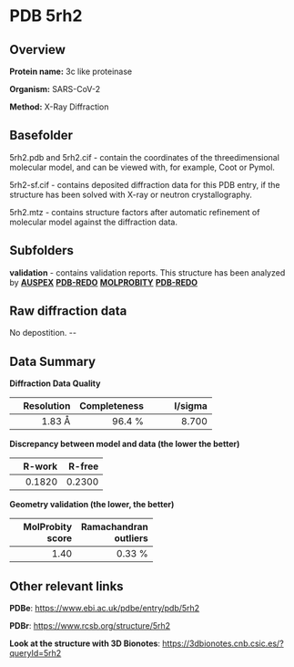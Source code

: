 # PDB 5rh2

## Overview

**Protein name:** 3c like proteinase

**Organism:** SARS-CoV-2

**Method:** X-Ray Diffraction

## Basefolder

5rh2.pdb and 5rh2.cif - contain the coordinates of the threedimensional molecular model, and can be viewed with, for example, Coot or Pymol.

5rh2-sf.cif - contains deposited diffraction data for this PDB entry, if the structure has been solved with X-ray or neutron crystallography.

5rh2.mtz - contains structure factors after automatic refinement of molecular model against the diffraction data.

## Subfolders





**validation** - contains validation reports. This structure has been analyzed by [**AUSPEX**](https://github.com/thorn-lab/coronavirus_structural_task_force/tree/master/pdb/3c_like_proteinase/SARS-CoV-2/5rh2/validation/auspex) [**PDB-REDO**](https://github.com/thorn-lab/coronavirus_structural_task_force/tree/master/pdb/3c_like_proteinase/SARS-CoV-2/5rh2/validation/pdb-redo) [**MOLPROBITY**](https://github.com/thorn-lab/coronavirus_structural_task_force/tree/master/pdb/3c_like_proteinase/SARS-CoV-2/5rh2/validation/molprobity) [**PDB-REDO**](https://github.com/thorn-lab/coronavirus_structural_task_force/blob/master/pdb/3c_like_proteinase/SARS-CoV-2/5rh2/validation/Xtriage_output.log) 

## Raw diffraction data

No depostition. --<br> 

## Data Summary
**Diffraction Data Quality**

|   | Resolution | Completeness| I/sigma |
|---|-------------:|----------------:|--------------:|
|   |1.83 Å|96.4  %|<img width=50/>8.700|

**Discrepancy between model and data (the lower the better)**

|   | **R-work**| **R-free**   
|---|-------------:|----------------:|           
||  0.1820|  0.2300|

**Geometry validation (the lower, the better)**

|   |**MolProbity<br>score**| **Ramachandran<br>outliers** 
|---|-------------:|----------------:|
||  1.40|  0.33 %|

 

 



## Other relevant links 
**PDBe**:  https://www.ebi.ac.uk/pdbe/entry/pdb/5rh2
 
**PDBr**: https://www.rcsb.org/structure/5rh2 

**Look at the structure with 3D Bionotes**: https://3dbionotes.cnb.csic.es/?queryId=5rh2

